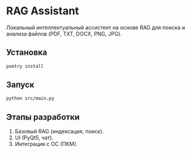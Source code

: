 # RAG Assistant

Локальный интеллектуальный ассистент на основе RAG для поиска и анализа файлов (PDF, TXT, DOCX, PNG, JPG).

## Установка
```bash
poetry install
```

## Запуск
```bash
python src/main.py
```

## Этапы разработки
1. Базовый RAG (индексация, поиск).
2. UI (PyQt5, чат).
3. Интеграция с ОС (ПКМ).
